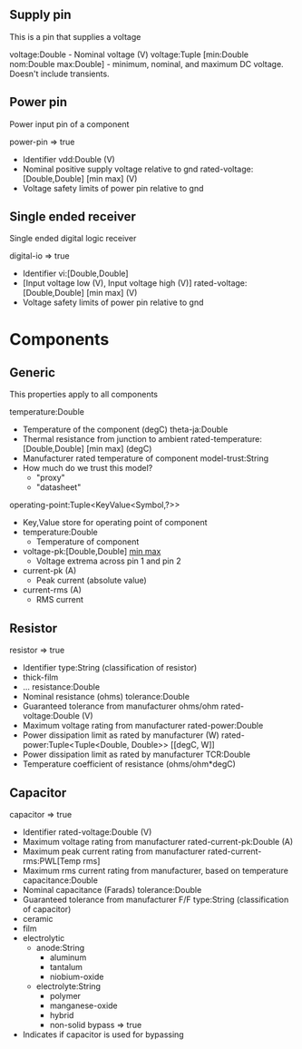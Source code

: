 ## Supply pin
This is a pin that supplies a voltage 

voltage:Double 
    - Nominal voltage (V)
voltage:Tuple [min:Double nom:Double max:Double]
    - minimum, nominal, and maximum DC voltage. Doesn't include transients.

## Power pin
Power input pin of a component

power-pin => true
- Identifier
vdd:Double (V)
- Nominal positive supply voltage relative to gnd
rated-voltage:[Double,Double] [min max] (V) 
- Voltage safety limits of power pin relative to gnd

## Single ended receiver
Single ended digital logic receiver

digital-io => true
- Identifier
vi:[Double,Double]
- [Input voltage low (V), Input voltage high (V)]
rated-voltage:[Double,Double] [min max] (V) 
- Voltage safety limits of power pin relative to gnd


# Components

## Generic
This properties apply to all components

temperature:Double
- Temperature of the component (degC)
theta-ja:Double
- Thermal resistance from junction to ambient
rated-temperature:[Double,Double] [min max] (degC) 
- Manufacturer rated temperature of component
model-trust:String
- How much do we trust this model?
    + "proxy"
    + "datasheet"

operating-point:Tuple<KeyValue<Symbol,?>>
- Key,Value store for operating point of component
- temperature:Double
    + Temperature of component
- voltage-pk:[Double,Double] [min max](V)
    + Voltage extrema across pin 1 and pin 2
- current-pk (A)
    + Peak current (absolute value)
- current-rms (A)
    + RMS current

## Resistor

resistor => true
- Identifier
type:String (classification of resistor)
- thick-film
- ...
resistance:Double
- Nominal resistance (ohms)
tolerance:Double
- Guaranteed tolerance from manufacturer ohms/ohm
rated-voltage:Double (V)
- Maximum voltage rating from manufacturer
rated-power:Double
- Power dissipation limit as rated by manufacturer (W)
rated-power:Tuple<Tuple<Double, Double>> [[degC, W]]
- Power dissipation limit  as rated by manufacturer 
TCR:Double
- Temperature coefficient of resistance (ohms/ohm*degC)

## Capacitor
capacitor => true
- Identifier
rated-voltage:Double (V)
- Maximum voltage rating from manufacturer
rated-current-pk:Double (A)
- Maximum peak current rating from manufacturer
rated-current-rms:PWL[Temp rms]
- Maximum rms current rating from manufacturer, based on temperature
capacitance:Double
- Nominal capacitance (Farads)
tolerance:Double
- Guaranteed tolerance from manufacturer F/F
type:String (classification of capacitor)
- ceramic
- film
- electrolytic
    + anode:String
        * aluminum
        * tantalum
        * niobium-oxide
    + electrolyte:String
        * polymer
        * manganese-oxide
        * hybrid
        * non-solid
bypass => true
- Indicates if capacitor is used for bypassing
